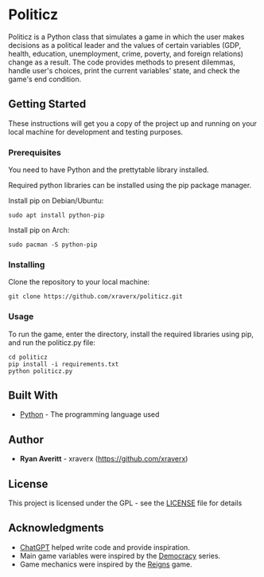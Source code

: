 # Politicz

Politicz is a Python class that simulates a game in which the user makes decisions as a political leader and the values of certain variables (GDP, health, education, unemployment, crime, poverty, and foreign relations) change as a result. The code provides methods to present dilemmas, handle user's choices, print the current variables' state, and check the game's end condition.

## Getting Started

These instructions will get you a copy of the project up and running on your local machine for development and testing purposes.

### Prerequisites

You need to have Python and the prettytable library installed.

Required python libraries can be installed using the pip package manager.

Install pip on Debian/Ubuntu:
```
sudo apt install python-pip
```

Install pip on Arch:
```
sudo pacman -S python-pip
```

### Installing

Clone the repository to your local machine:
```
git clone https://github.com/xraverx/politicz.git
```

### Usage

To run the game, enter the directory, install the required libraries using pip, and run the politicz.py file:
```
cd politicz
pip install -i requirements.txt
python politicz.py
```

## Built With

* [Python](https://www.python.org/) - The programming language used

## Author

* **Ryan Averitt** - xraverx (https://github.com/xraverx)

## License

This project is licensed under the GPL - see the [LICENSE](LICENSE) file for details

## Acknowledgments

* [ChatGPT](https://chat.openai.com) helped write code and provide inspiration.
* Main game variables were inspired by the [Democracy](https://www.positech.co.uk/index.html) series.
* Game mechanics were inspired by the [Reigns](https://www.reignsgame.com/three-kingdoms) game.

